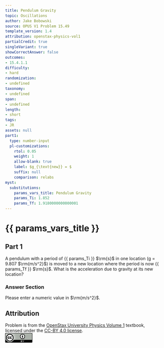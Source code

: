 ```yaml
---
title: Pendulum Gravity
topic: Oscillations
author: Jake Bobowski
source: OPUS V1 Problem 15.49
template_version: 1.4
attribution: openstax-physics-vol1
partialCredit: true
singleVariant: true
showCorrectAnswer: false
outcomes:
- 15.4.1.1
difficulty:
- hard
randomization:
- undefined
taxonomy:
- undefined
span:
- undefined
length:
- short
tags:
- JR
assets: null
part1:
  type: number-input
  pl-customizations:
    rtol: 0.05
    weight: 1
    allow-blank: true
    label: $g_{\text{new}} = $
    suffix: null
    comparison: relabs
myst:
  substitutions:
    params_vars_title: Pendulum Gravity
    params_Ti: 1.852
    params_Tf: 1.9180000000000001
---
```

# {{ params_vars_title }}

## Part 1

A pendulum with a period of {{ params_Ti }} $\rm{s}$ in one location (g = 9.807 $\rm{m/s^2}$) is moved to a new location where the period is now {{ params_Tf }} $\rm{s}$. What is the acceleration due to gravity at its new location?

### Answer Section

Please enter a numeric value in $\rm{m/s^2}$.

## Attribution

Problem is from the [OpenStax University Physics Volume 1](https://openstax.org/details/books/university-physics-volume-1) textbook, licensed under the [CC-BY 4.0 license](https://creativecommons.org/licenses/by/4.0/).<br>![Image representing the Creative Commons 4.0 BY license.](https://raw.githubusercontent.com/firasm/bits/master/by.png)